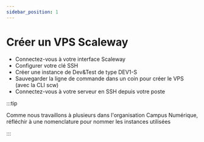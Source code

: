 ```yaml
---
sidebar_position: 1
---
```


# Créer un VPS Scaleway

- Connectez-vous à votre interface Scaleway
- Configurer votre clé SSH
- Créer une instance de Dev&Test de type DEV1-S
- Sauvegarder la ligne de commande dans un coin pour créer le VPS (avec la CLI scw)
- Connectez-vous à votre serveur en SSH depuis votre poste

:::tip

Comme nous travaillons à plusieurs dans l'organisation Campus Numérique, réfléchir à une nomenclature pour nommer les instances utilisées

:::
